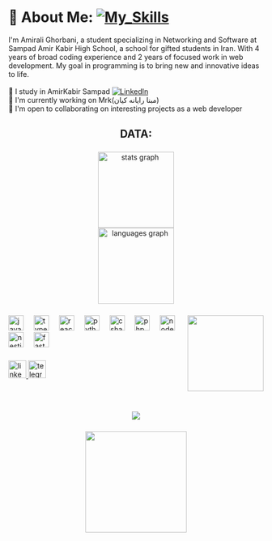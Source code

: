 # 💫 About Me: [![My_Skills](https://skillicons.dev/icons?i=linkedin)](https://www.linkedin.com/in/amiralighorbani/) 

I'm Amirali Ghorbani, a student specializing in Networking and Software at Sampad Amir Kabir High School, a school for gifted students in Iran. With 4 years of broad coding experience and 2 years of focused work in web development. My goal in programming is to bring new and innovative ideas to life.
<br>
<br>
🔭 I study in AmirKabir Sampad [![LinkedIn](https://img.shields.io/badge/LinkedIn-0077B5?style=for-the-badge&logo=linkedin&logoColor=white)](https://www.linkedin.com/school/amirkabir-sampad/posts/?feedView=all)
<br>
🚀 I'm currently working on Mrk(مبنا رایانه کیان)<br>
🤝 I'm open to collaborating on interesting projects as a web developer<br>
<h2 align="center">DATA:</h2>

###

<div align="center">
  <img src="https://github-readme-stats.vercel.app/api?username=amili-code&hide_title=false&hide_rank=false&show_icons=true&include_all_commits=true&count_private=true&disable_animations=false&theme=dracula&locale=en&hide_border=false" height="150" alt="stats graph" /> <br>
  <img src="https://github-readme-stats.vercel.app/api/top-langs?username=amili-code&locale=en&hide_title=false&layout=compact&card_width=320&langs_count=5&theme=dracula&hide_border=false" height="150" alt="languages graph"  />
</div>

###

<img align="right" height="150" src="https://i.gifer.com/origin/f1/f1c839d0b1fd57dd8ee99936bfe7ecc8_w200.gif"  />

###

<div align="left">
  <img src="https://cdn.jsdelivr.net/gh/devicons/devicon/icons/javascript/javascript-original.svg" height="30" alt="javascript logo"  />
  <img width="12" />
  <img src="https://cdn.jsdelivr.net/gh/devicons/devicon/icons/typescript/typescript-original.svg" height="30" alt="typescript logo"  />
  <img width="12" />
  <img src="https://cdn.jsdelivr.net/gh/devicons/devicon/icons/react/react-original.svg" height="30" alt="react logo"  />
  <img width="12" />
  <img src="https://cdn.jsdelivr.net/gh/devicons/devicon/icons/python/python-original.svg" height="30" alt="python logo"  />
  <img width="12" />
  <img src="https://cdn.jsdelivr.net/gh/devicons/devicon/icons/csharp/csharp-original.svg" height="30" alt="csharp logo"  />
  <img width="12" />
  <img src="https://cdn.jsdelivr.net/gh/devicons/devicon/icons/php/php-original.svg" height="30" alt="php logo"  />
  <img width="12" />
  <img src="https://cdn.jsdelivr.net/gh/devicons/devicon/icons/nodejs/nodejs-original.svg" height="30" alt="nodejs logo"  />
  <img width="12" />
  <img src="https://cdn.jsdelivr.net/gh/devicons/devicon/icons/nestjs/nestjs-original.svg" height="30" alt="nestjs logo"  />
  <img width="12" />
  <img src="https://cdn.jsdelivr.net/gh/devicons/devicon/icons/fastapi/fastapi-original.svg" height="30" alt="fastapi logo"  />
</div>

###

<div align="left">
  <a href="https://www.linkedin.com/in/amiralighorbani" target="_blank">
    <img src="https://img.shields.io/static/v1?message=LinkedIn&logo=linkedin&label=&color=0077B5&logoColor=white&labelColor=&style=for-the-badge" height="35" alt="linkedin logo"  />
  </a>
  <a href="https://t.me/Khodeamili" target="_blank">
    <img src="https://img.shields.io/static/v1?message=Telegram&logo=telegram&label=&color=2CA5E0&logoColor=white&labelColor=&style=for-the-badge" height="35" alt="telegram logo"  />
  </a>
</div>

###

<br clear="both">


###

<div align="center">
  <img src="https://profile-counter.glitch.me/amili-code/count.svg?"  />
</div>

###

<div align="center">
  <img height="200" src="https://media.tenor.com/i3lImBg2UEQAAAAM/scaler-create-impact.gif"  />
</div>

###
